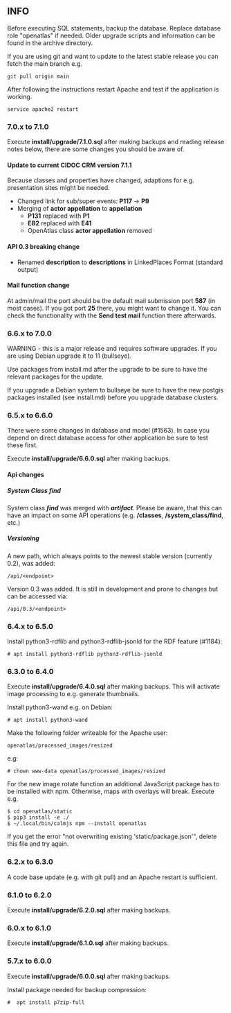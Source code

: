 ## INFO
Before executing SQL statements, backup the database. Replace database role
"openatlas" if needed. Older upgrade scripts and information can be found in
the archive directory.

If you are using git and want to update to the latest stable release you can
fetch the main branch e.g.

    git pull origin main

After following the instructions restart Apache and test if the application
is working.

    service apache2 restart

### 7.0.x to 7.1.0

Execute **install/upgrade/7.1.0.sql** after making backups and reading release
notes below, there are some changes you should be aware of.

#### Update to current CIDOC CRM version 7.1.1
Because classes and properties have changed, adaptions for e.g. presentation
sites might be needed.
* Changed link for sub/super events: **P117** -> **P9**
* Merging of **actor appellation** to **appellation**
   * **P131** replaced with **P1**
   * **E82** replaced with **E41**
   * OpenAtlas class **actor appellation** removed

#### API 0.3 breaking change
* Renamed **description** to **descriptions** in LinkedPlaces Format
(standard output)

#### Mail function change
At admin/mail the port should be the default mail submission port **587**
(in most cases). If you got port **25** there, you might want to change it. You
can check the functionality with the **Send test mail** function there
afterwards.

### 6.6.x to 7.0.0
WARNING - this is a major release and requires software upgrades. If you are
using Debian upgrade it to 11 (bullseye).

Use packages from install.md after the upgrade to be sure to have the relevant
packages for the update.

If you upgrade a Debian system to bullseye be sure to have the new postgis
packages installed (see install.md) before you upgrade database clusters.

### 6.5.x to 6.6.0

There were some changes in database and model (#1563). In case you depend on
direct database access for other application be sure to test these first.

Execute **install/upgrade/6.6.0.sql** after making backups.

#### Api changes

##### System Class *find*

System class ***find*** was merged with ***artifact***. Please be aware, that
this can have an impact on some API operations (e.g. **/classes**,
**/system_class/find**, etc.)

##### Versioning

A new path, which always points to the newest stable version (currently 0.2),
was added:

    /api/<endpoint>

Version 0.3 was added. It is still in development and prone to changes but can
be accessed via:

    /api/0.3/<endpoint>

### 6.4.x to 6.5.0
Install python3-rdflib and python3-rdflib-jsonld for the RDF feature (#1184):

    # apt install python3-rdflib python3-rdflib-jsonld

### 6.3.0 to 6.4.0
Execute **install/upgrade/6.4.0.sql** after making backups. This will activate
image processing to e.g. generate thumbnails.

Install python3-wand e.g. on Debian:

    # apt install python3-wand
    
Make the following folder writeable for the Apache user:

    openatlas/processed_images/resized

e.g:

    # chown www-data openatlas/processed_images/resized
    
For the new image rotate function an additional JavaScript package has to be
installed with npm. Otherwise, maps with overlays will break. Execute e.g.

    $ cd openatlas/static
    $ pip3 install -e ./
    $ ~/.local/bin/calmjs npm --install openatlas

If you get the error "not overwriting existing 'static/package.json'",
delete this file and try again.

### 6.2.x to 6.3.0
A code base update (e.g. with git pull) and an Apache restart is sufficient.

### 6.1.0 to 6.2.0
Execute **install/upgrade/6.2.0.sql** after making backups.

### 6.0.x to 6.1.0
Execute **install/upgrade/6.1.0.sql** after making backups.

### 5.7.x to 6.0.0
Execute **install/upgrade/6.0.0.sql** after making backups.

Install package needed for backup compression:

    #  apt install p7zip-full
